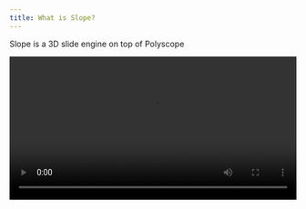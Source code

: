 ```yaml
---
title: What is Slope?
---
```



Slope is a 3D slide engine on top of Polyscope


<video width="100%" controls>
  <source src="static/slope_intro.mp4" type="video/mp4">
  Your browser does not support the video tag.
</video>


